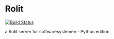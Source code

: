 Rolit
=====

[![Build Status](https://travis-ci.org/tcoenraad/rolit.png?branch=master)](https://travis-ci.org/tcoenraad/rolit)

a Rolit server for softwaresystemen - Python edition

